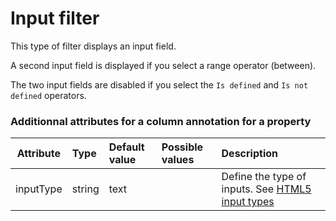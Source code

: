 Input filter
============

This type of filter displays an input field.

A second input field is displayed if you select a range operator (between).

The two input fields are disabled if you select the `Is defined` and `Is not defined` operators.

### Additionnal attributes for a column annotation for a property

|Attribute|Type|Default value|Possible values|Description|
|:--:|:--|:--|:--|:--|
|inputType|string|text||Define the type of inputs. See [HTML5 input types](http://www.w3schools.com/html5/html5_form_input_types.asp)|
